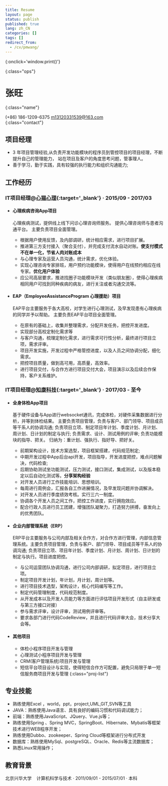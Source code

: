 ```yaml
---
title: Resume
layout: page
status: publish
published: true
lang: zh_CN
categories: []
tags: []
redirect_from:
  - /cv/pmwang/
---
```


<link href="/assets/css/resume.css" rel="stylesheet" />
<style type="text/css">
.post-content {
	font-family: 'PingFang SC', 'Hiragino Sans GB',
		'Microsoft YaHei',
		'WenQuanYi Micro Hei',
		'Helvetica Neue', Helvetica, Arial, sans-serif;
}

.post-content h4 {
	font-size: 16px;
	margin-bottom: 5px;
}

ul.proj-list {
	margin: 0;
	list-style: none;
}

ul.proj-list > li > ul {
	margin-left: 30px;
	list-style: initial;
}
</style>

[<i class="fa fa-language"></i>](/resume/ '英文简历')
[<i class="fa fa-print"></i>](# '打印简历'){:onclick='window.print()'}
<!--
[<i class="fa fa-download"></i>](/assets/resume.pdf '下载简历')
-->
{:class="ops"}

# 张旺
{:class="name"}

<i class="fa fa-fw fa-phone"></i> (+86) 186-1209-6375
<i class="fa fa-fw fa-envelope-o"></i> [m13120331539@163.com](mailto:m13120331539@163.com)
<br/>
{:class="contact"}

## 项目经理

* 3 年项目管理经验,从负责开发功能模块的程序员到管控项目的项目经理，不断提升自己的管理能力，
站在项目及客户的角度思考问题，管事理人。
* 善于学习，勤于实践，具有较强的执行能力和组织沟通能力;

## 工作经历

### IT项目经理@[心猫心理](https://www.120xinmao.com){:target='_blank'} &middot; 2015/09 - 2017/03

* #### 心理疾病咨询App项目

	心理疾病测试，提供线上线下问诊心理咨询师服务。
	提供心理咨询师与患者沟通平台。
	主要负责项目全面管理。

	* 根据用户使用反馈，及内部调研，统计相应需求，进行项目扩展。
	* 推进第三方支付接入（聚合支付），并完成支付流水自动对账。**使支付模式不在单一化，节省人肉对账成本**
	* 与心理专家及运营人员沟通，统计需求，优化体验。
	* 实现心理咨询专家排班，用户预约功能模块，使得用户在线预约相应在线专家。**优化用户体验**
	* 应公司高层要求，推进找圈子功能模块开发（类似朋友圈），使得心理疾病相同用户可找到同种疾病的病友，进行关注或者沟通交流等。

* #### EAP（EmployeeAssistanceProgram 心理援助）项目

	EAP平台主要服务于各大高校，对学生进行心理测试，及早发现患有心理疾病的同学并予以帮助。
	主要负责EAP平台项目全面管理。
  
  * 在原有的基础上，收集并整理需求，分配开发任务，把控开发进度。
  * 实现部分高校定制化需求等
  * 与客户沟通，梳理定制化需求，进行需求可行性分析，最终进行项目立项，需求评审。
  * 项目开发实施，开发过程中严格管控进度，以及人员之间协调分配，细化需求。
  * 把控项目质量，做到高可用，高质量，高效率。
  * 进行项目交付，与合作方进行项目交付大会，项目演示以及后续合作保持，客户关系维护。
  
### IT项目经理@[知康科技](http://www.zhikangkeji.com){:target='_blank'} &middot; 2017/03 - 至今

* #### 全身体检App项目
	基于硬件设备与App进行websocket通讯，完成体检，对硬件采集数据进行分析，并等到体检结果。
	主要负责项目管理，负责与客户、部门领导、项目成员等干系人的协调沟通;
  负责项目立项、制定项目年计划、季度计划、月计划、周计划、日计划的制定与执行;
  负责需求、设计、测试用例的评审;
  负责功能模块的指导、把关。
  归纳为：重计划、强执行、指好导、把好关。
  
	* 前期架构设计，技术方案选型，项目框架搭建，代码规范制定;
	* 中期开发过程中App后台api开发，项目指导，开发进度把控，难点问题解决，代码检查;
	* 后期协助测试坐功能测试，压力测试，接口测试，集成测试，以及版本稳定以后自动化测试等。**分享架构经验**
  	* 对开发人员进行工作技能培训、思想培训。
    * 每周进行周例会，汇报各自工作进展情况，及早发现问题并协调解决。
    * 对开发人员进行季度绩效考核。实行三六一制度。
    * 协调各个开发人员之间工作，把控工作进度，实行拥抱效应。
    * 配合行政人员进行员工团建，增强团队凝聚力，打造努力拼搏，奋发向上的优秀团队。

* #### 企业内部管理系统（ERP）

	ERP平台主要服务与公司内部及相关合作方，对合作方进行管理，内部信息管理系统。主要负责项目管理，负责与客户、部门领导、项目成员等干系人的协调沟通;
  负责项目立项、项目年计划、季度计划、月计划、周计划、日计划的制定与执行。项目进度把控。
  
  * 与公司运营团队协调沟通，进行公司内部调研，拟定项目，进行项目立项。
  * 制定项目开发计划，年计划，月计划，周计划等。
  * 进行项目技术选型，架构设计，核心代码编写等工作。
   * 制定代码管理制度，代码规范制度。
   * 从开发成本以及开发人员能力等方面进行评估项目开发形式（自主研发或与第三方接口对接）
   * 参与需求评审，设计评审，测试用例评审等。
   * 要求各部门进行代码CodeReview，并且进行代码评审大会，技术分享大会等。
   
* #### 其他项目
	* 体检小程序项目开发与管理
	* 心理测试小程序项目开发与管理
	* CRM(客户管理系统)项目开发与管理
	* 短信平台项目设计与实现，使得短信合作方可配置，避免只局限于单一短信服务商项目开发与管理
{:class="proj-list"}

## 专业技能

* 熟练使用Excel ，world，ppt，project,UML,GIT,SVN等工具
* JAVA：熟练使用Java语言、具有良好的编码习惯和代码调试能力；
* 前端：熟练使用JavaScript、JQuery、Vue.js等；
* 熟练使用Spring 、Spring MVC，SpringBoot、Hibernate、Mybatis等框架技术进行WEB程序开发；
* 熟练使用Dubbo、zookeeper、Spring Cloud等框架进行分布式开发 
* 数据库：熟练使用MySql、postgreSQL、Oracle、Redis等主流数据库；
* 熟悉Linux常用操作；

## 教育背景

北京兴华大学 &nbsp;&nbsp;&nbsp;计算机科学与技术
&middot; 2011/09/01 - 2015/07/01 &middot; 本科
